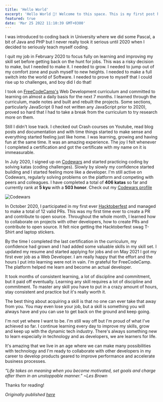 ```yaml
---
title: 'Hello World'
excerpt: 'Hello World 👋! Welcome to this space. This is my first post here and I figured I might as well start off by reflecting a bit on my journey in the vast world of code so far. Here we go!'
featured: true
date: 'Mar 25 2022 11:10:39 GMT+0300'
---
```


I was introduced to coding back in University where we did some Pascal, a bit of Java and PHP but I never really took it serious until 2020 when I decided to seriously teach myself coding. 

I quit my job in February 2020 to focus fully on learning and improving my skill set before getting back on the hunt for jobs. This was a risky decision to make, but I needed to make it. I needed to grow. I needed to jump out of my comfort zone and push myself to new heights. I needed to make a full switch into the world of Software. I needed to prove to myself that I could rise up to challenges, and boy did I do that!

I took on [FreeCodeCamp's](https://www.freecodecamp.org/) Web Development curriculum and committed to learning on almost a daily basis for the next 7 months. I learned through the curriculum, made notes and built and rebuilt the projects. Some sections, particularly JavaScript (I had not written any JavaScript prior to 2020), proved so hard that I had to take a break from the curriculum to try research more on them. 

Still I didn't lose track. I checked out Crash courses on Youtube, read blog posts and documentation and with time things started to make sense and everything started feeling just like home. I was learning, growing and having fun at the same time. It was an amazing experience. The joy I felt whenever I completed a certification and got the certificate with my name on it is immeasurable. 

In July 2020, I signed up on [Codewars](https://codewars.com) and started practicing coding by solving katas (coding challenges).  Slowly by slowly my confidence started building and I started feeling more like a developer. I'm still active on Codewars, regularly solving problems on the platform and competing with peers and colleagues. I have completed a total of <b>406 katas</b> so far and currently rank at <b>5 kyu</b> with a <b>503 honor</b>.
Check out my [Codewars profile](https://www.codewars.com/users/alexkimeu)

![Codewars](/images/posts/codewars-hello.png)

In October 2020, I participated in my first ever [Hacktoberfest](https://hacktoberfest.digitalocean.com/) and managed to make a total of 12 valid PRs. This was my first time ever to create a PR and contribute to open source. Throughout the whole month, I learned how to collaborate on projects with other developers, how to create PRs and contribute to open source. It felt nice getting the Hacktoberfest swag T-Shirt and laptop stickers.

By the time I completed the last certification in the curriculum, my confidence had grown and I had added some valuable skills in my skill set. I updated my resume and started applying for jobs and on May 2021 I got my first ever job as a Web Developer. I am really happy that the effort and the hours I put into learning were not in vain. I'm grateful for FreeCodeCamp. The platform helped me learn and become an actual developer. 

It took months of consistent learning, a lot of discipline and commitment, but it paid off eventually. Learning any skill requires a lot of discipline and commitment. To master any skill you have to put in a crazy amount of hours, stay consistent and practice but it's really worth it. 

The best thing about acquiring a skill is that no one can ever take that away from you. You may even lose your job, but a skill is something you will always have and you can use to get back on the ground and keep going.

I'm not yet where I want to be. I'm still way off but I'm proud of what I've achieved so far. I continue learning every day to improve my skills, grow and keep up with the dynamic tech industry. There's always something new to learn especially in technology and as developers, we are learners for life.


It's amazing that we live in an age where we can make many possibilities with technology and I'm ready to collaborate with other developers in my career to develop products geared to improve performance and accelerate business processes.

*“Life takes on meaning when you become motivated, set goals and charge after them in an unstoppable manner.” ~Les Brown*


Thanks for reading!

*Originally published [here](https://alex-kimeu.com/blog)*